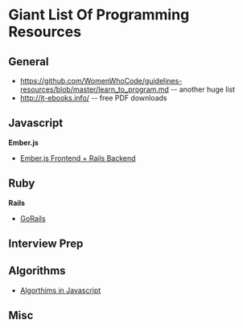 # Giant List Of Programming Resources

## General
 * https://github.com/WomenWhoCode/guidelines-resources/blob/master/learn_to_program.md -- another huge list
 * http://it-ebooks.info/ -- free PDF downloads
 
## Javascript
  **Ember.js**
   * [Ember.js Frontend + Rails Backend](http://ember.vicramon.com/)
  
## Ruby
**Rails**
 * [GoRails](https://gorails.com/)

## Interview Prep

## Algorithms
  * [Algorthims in Javascript](https://www.khanacademy.org/computing/computer-science/algorithms)
## Misc
  
